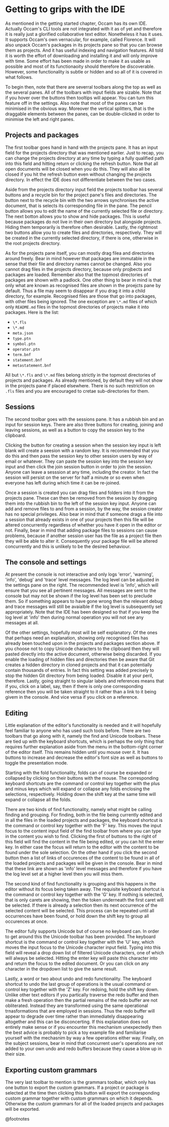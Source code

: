 # Getting to grips with the IDE

As mentioned in the getting started chapter, Occam has its own IDE. 
Actually Occam's CLI tools are not integrated with it as of yet and therefore it is really just a glorified collaborative text editor.
Nonetheless it has it uses. 
It supports Occam's own vernacular, for example, called Florence. 
It will also unpack Occam's packages in its projects pane so that you can browse them as projects. 
And it has useful indexing and navigation features.
All told it is worth the effort of downloading and installing it and will only improve with time.
Some effort has been made in order to make it as usable as possible and most of its functionaoity should therefore be discoverable.
However, some functionality is subtle or hidden and so all of it is covered in what follows.

To begin then, note that there are severral toolbars along the top as well as the several panes.
All of the toolbars with input fields are sizable.
Note that if you hover over the buttons then tooltips will appear.
You can turn this feature off in the settings.
Also note that most of the panes can be minimised in the obvious way.
Moreover the vertical splitters, that is the draggable elements between the panes, can be double-clicked in order to minimise the left and right panes.

## Projects and packages

The first toolbar goes hand in hand with the projects pane.
It has an input field for the projects directory that was mentioned earlier.
Just to recap, you can change the projects directory at any time by typing a fully qualified path into this field and hitting return or clicking the refresh button.
Note that all open documents will be closed when you do this.
They will also all be closed if you hit the refresh button even without changing the projects directory.
In effect the IDE does not differentiate between the two cases.

Aside from the projects directory input field the projects toolbar has several buttons and a recycle bin for the project pane's files and directories.
The button next to the recycle bin with the two arrows synchronises the active document, that is selects its corresponding file in the pane.
The pencil button allows you to edit the name of the currently selected file or directory.
The next botton allows you to show and hide packages.
This is useful because packages do not live in their own directory but alongside projects.
Hiding them temporarily is therefore often desirable.
Lastly, the rightmost two buttons allow you to create files and directories, respectively.
They will be created in the currently selected directory, if there is one, otherwise in the root projects directory.

As for the projects pane itself, you can mostly drag filea and directories around freely.
Bear in mind however that packages are immutable in the sense that their file and directory names cannot be changed.
Also you cannot drag files in the projects directory, because only projbects and packages are loaded.
Remember also that the topmost directories of packages are shown with a padlock.
One other thing to bear in mind is that only what are known as recognised files are shown in the proejcts pane by default.
Thus a file may seem to disappear if you drag it into a child directory, for example.
Recognised files are those that go into packages, with other files being ignored.
The one exception are `\*.md` files of which only `README.md` files in the topmost directories of projects make it into packages.
Here is the list:

* `\*.fls `
* `\*.md `
* `meta.json`
* `type.ptn`
* `symbol.ptn`
* `operator.ptn`
* `term.bnf`
* `statement.bnf`
* `metastatement.bnf`

All but `\*.fls` and `\*.md` files belong strictly in the topmost directories of projects and packages.
As already mentioned, by default they will not show in the projects pane if placed elsewhere.
There is no such restriction on `.fls` files and you are encouraged to cretae sub-directories for them.

## Sessions

The second toolbar goes with the sessions pane. 
It has a rubbish bin and an input for session keys.
There are also three buttons for creating, joining and leaving sessions, as well as a button to copy the session key to the clipboard.

Clicking the button for creating a session when the session key input is left blank will create a seesion with a random key.
It is recommended that you do this and then pass the session key to other session users by way of email or whatever.
They can paste the session key into the session key input and then click the join session button in order to join the session.
Anyone can leave a sesssion at any time, including the creator.
In fact the session will persist on the server for half a minute or so even when everyone has left during which time it can be re-joined.

Once a session is created you can drag files and folders into it from the projects pane.
These can then be removed from the session by dragging them into the rubbish bin to the left of the session key input.
Anyone can add and remove files to and from a session, by the way, the session creator has no special privileges.
Also bear in mind that if someone drags a file into a session that already exists in one of your projects then this file will be altered concurrently regardless of whether you have it open in the editor or not.
Finally, bear in mind that adding package files to sessions can cause problems, because if another session user has the file as a project file then they will be able to alter it.
Consequently your package file will be altered concurrently and this is unlikely to be the desired behaviour.

## The console and settings

At present the console is not interactive and only logs 'error', 'warning', 'info', 'debug' and 'trace' level messages.
The log level can be adjusted in the settings pane on the right.
The recommended level is 'info', which will ensure that you see all pertinent messages.
All messages are sent to the console but may not be shown if the log level has been set to preclude them.
So if something appears to have gone wrong then the relevant debug and trace messages will still be avaialble if the log level is subsequently set appropriately.
Note that the IDE has been designed so that if you keep the log level at 'info' then during normal operation you will not see any messages at all.

Of the other settings, hopefully most will be self explanatory.
Of the ones that perhaps need an explanation, showing only recognised files has already been touched upon in the projects and packages section above.
If you choose not to copy Unicode characters to the clipboard then they will pasted directly into the active document, otherwise being discarded.
If you enable the loading of hidden files and directories then be aware that Git creates a hidden directory in cloned projects and that it can potentially contain thousands of entries.
In fact this setting was added precisely to stop the hidden Git directory from being loaded.
Disable it at your peril, therefore.
Lastly, going straight to singular labels and references means that if you, click on a label, say, then if there is only one corresponding reference then you will be taken straight to it rather than a link to it being givem in the console.
And vice versa if you click on a reference.

## Editing

Little explanation of the editor's functionality is needed and it will hopefully feel familiar to anyone who has used such tools before.
There are two toolbars that go along with it, namely the find and Unicode toolbars.
These are tied up with the keyboard shortcuts, which is perhaps the only thing that requires further explanation aside from the menu in the bottom-right corner of the editor itself.
This remains hidden until you mouse over it.
It has buttons to increase and decrease the editor's font size as well as buttons to toggle the presentation mode.

Starting with the fold functionality, folds can of course be expanded or collapsed by clicking on their buttons with the mouse.
The corresponding keyboard shortcuts are the command or control key together with the plus and minus keys which will expand or collapse any folds enclosing the selections, respectively.
Holding down the shift key at the same time will expand or collapse all the folds.
   
There are two kinds of find functionality, namely what might be calling finding and grouping.
For finding, both in the file being currently edited and in all the files in the loaded projects and packages, the keyboard shortcut is the command or control key together with the 'F' key.
This moves the input focus to the content input field of the find toolbar from where you can type in the content you wish to find.
Clicking the first of buttons to the right of this field will find the content in the file being edited, or you can hit the enter key.
In either case the focus will return to the editor with the content to be found under the sole selection.
On the other hand if you click the second button then a list of links of occurences of the content to be found in all of the loaded projects and packages will be given in the console.
Bear in mind that these link are shown as 'info' level messages and therefore if you have the log level set at a higher level then you will miss them.

The second kind of find functionality is grouping and this happens in the editor without its focus being taken away.
The requisite keyboard shortcut is the command or control key together with the 'G' key.
If nothing is selected, that is only carets are showing, then the token underneath the first caret will be selected.
If there is already a selection then its next occurrence of the selected content will be selected.
This process can be repeated until all occurrences have been found, or hold down the shift key to group all occurences at once.

The editor fully supports Unicode but of course no keyboard can.
In order to get around this the Unicode toolbar has been provided.
The keyboard shortcut is the command or control key together with the 'U' key, which moves the input focus to the Unicode character input field.
Typing into this field will reveal a drop down list of filtered Unicode characters, one of which will always be selected.
Hitting the enter key will paste this character into and return the focus to the edited document.
Or you can click on any character in the dropdown list to give the same result.

Lastly, a word or two about undo and redo functionality.
The keyboard shortcut to undo the last group of operations is the usual command or control key together with the 'Z' key.
For redoing, hold the shift key down.
Unlike other text editors if you partically traverse the redo buffer and then make a fresh operation then the partial remains of the redo buffer are not obliterated.
Instead they are transformed using the same operational trnasformations that are employed in sessions.
Thus the redo buffer will appear to degrade over time rather than immediately disappearing altogether and this can be disconcerting.
If this explanation does not entirely make sense or if you encounter this mechanism unexpectedly then the best advice is probably to pick a toy example file and familiarise yourseif with the mechasnim by way a few operations either way.
Finally, on the subject sessions, bear in mind that concurrent user's operations are not added to your own undo and redo buffers because they cause a blow up in their size.

## Exporting custom grammars

The very last toolbar to mention is the grammars toolbar, which only has one button to export the custom grammars.
If a project or package is selected at the time then clicking this button will export the corresponding custom grammar together with custom grammars on which it depends.
Otherwise the custom grammars for all of the loaded projects and packages will be exported.

@footnotes
